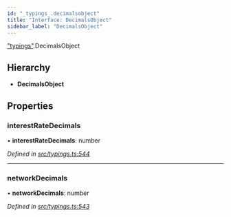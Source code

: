 ```yaml
---
id: "_typings_.decimalsobject"
title: "Interface: DecimalsObject"
sidebar_label: "DecimalsObject"
---
```


["typings"](../modules/_typings_.md).DecimalsObject

## Hierarchy

* **DecimalsObject**

## Properties

### interestRateDecimals

•  **interestRateDecimals**: number

*Defined in [src/typings.ts:544](https://github.com/trustlines-protocol/clientlib/blob/4830efe/src/typings.ts#L544)*

___

### networkDecimals

•  **networkDecimals**: number

*Defined in [src/typings.ts:543](https://github.com/trustlines-protocol/clientlib/blob/4830efe/src/typings.ts#L543)*
